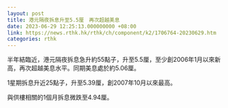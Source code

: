 ```yaml
---
layout: post
title: 港元隔夜拆息升至5.5厘　再次超越美息
date: 2023-06-29 12:25:13.000000000 +08:00
link: https://news.rthk.hk/rthk/ch/component/k2/1706764-20230629.htm
categories: rthk
---
```


半年結臨近，港元隔夜拆息急升約55點子，升至5.5厘，至少創2006年1月以來新高，再次超越美息水平。同期美息處於約5.06厘。

1星期拆息升近25點子，升至5.39厘，創2007年10月以來最高。

與供樓相關的1個月拆息微跌至4.94厘。
